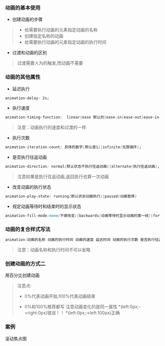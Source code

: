 ### 动画的基本使用

*  创建动画的步骤

> * 给需要执行动画的元素指定动画的名称
> * 创建指定名称的动画
> * 给需要执行动画的元素指定动画的执行时间

* 过渡和动画的区别

> 过渡需要人为的触发,而动画不需要

### 动画的其他属性
* 延迟执行 
```css
animation-delay: 2s;
```
* 执行速度 
```css
animation-timing-function:  linear|ease 默认的|ease-in|ease-out|ease-in-out|cubic-bezier(x1,y1,x2,y2)
```

> 注意：动画执行的速度和过渡的一样

* 执行次数 
```css
animation-iteration-count: 具体的数字(默认是1)|infinite(无限循环);
```

* 是否执行往返动画
```css
animation-direction: normal(默认状态不执行往返动画)|alternate(执行往返动画);
```

> 注意如果是执行往返动画,返回执行也算一次动画

* 改变动画的执行状态
```css
animation-play-state: running(默认状态动画执行)|paused(动画暂停)
```

* 规定动画等待时和结束时的显示状态
```css
animation-fill-mode:none(不做改变)|backwards(动画等待时显示动画的第一帧)|forwards(动画执行结束保持显示动画的最后一帧)|both(动画执行前显示动画的第一帧并且动画执行结束显示动画的最后一帧)
```

### 动画的复合样式写法
```css
animation:动画的名称 动画的执行时间 动画的速度 延迟时间 动画的执行次数 是否执行往返动画;
```
> 注意：动画名称和执行时间不可以省略


### 创建动画的方式二
用百分比创建动画

> 注意点:
> 
> * 0%代表动画开始,100%代表动画结束
>  
> * 0%和100%推荐都写
> 注意动画变化的是同一属性
> *(left:0px;->right:0px)错误！！
> *(left:0px;->left:100px)正确

### 案例
滚动焦点图